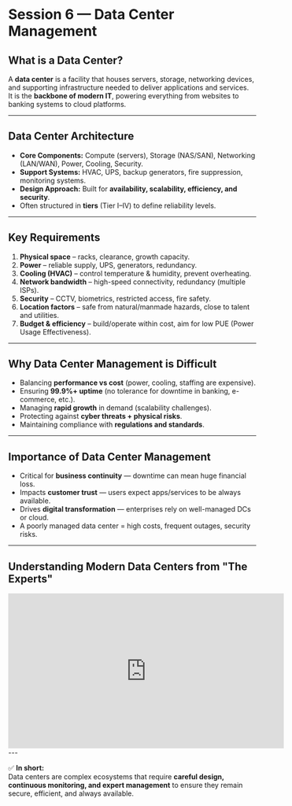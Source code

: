 # Session 6 — Data Center Management

## What is a Data Center?
A **data center** is a facility that houses servers, storage, networking devices, and supporting infrastructure needed to deliver applications and services.  
It is the **backbone of modern IT**, powering everything from websites to banking systems to cloud platforms.

---

## Data Center Architecture
- **Core Components:** Compute (servers), Storage (NAS/SAN), Networking (LAN/WAN), Power, Cooling, Security.  
- **Support Systems:** HVAC, UPS, backup generators, fire suppression, monitoring systems.  
- **Design Approach:** Built for **availability, scalability, efficiency, and security**.  
- Often structured in **tiers** (Tier I–IV) to define reliability levels.

---

## Key Requirements
1. **Physical space** – racks, clearance, growth capacity.  
2. **Power** – reliable supply, UPS, generators, redundancy.  
3. **Cooling (HVAC)** – control temperature & humidity, prevent overheating.  
4. **Network bandwidth** – high-speed connectivity, redundancy (multiple ISPs).  
5. **Security** – CCTV, biometrics, restricted access, fire safety.  
6. **Location factors** – safe from natural/manmade hazards, close to talent and utilities.  
7. **Budget & efficiency** – build/operate within cost, aim for low PUE (Power Usage Effectiveness).

---

## Why Data Center Management is Difficult
- Balancing **performance vs cost** (power, cooling, staffing are expensive).  
- Ensuring **99.9%+ uptime** (no tolerance for downtime in banking, e-commerce, etc.).  
- Managing **rapid growth** in demand (scalability challenges).  
- Protecting against **cyber threats + physical risks**.  
- Maintaining compliance with **regulations and standards**.  

---

## Importance of Data Center Management
- Critical for **business continuity** — downtime can mean huge financial loss.  
- Impacts **customer trust** — users expect apps/services to be always available.  
- Drives **digital transformation** — enterprises rely on well-managed DCs or cloud.  
- A poorly managed data center = high costs, frequent outages, security risks.  

---

## Understanding Modern Data Centers from "The Experts"

<iframe width="560" height="315" src="https://www.youtube.com/embed/Amow8BJm5Go?si=07BsSVHgGTGtVXhs" title="YouTube video player" frameborder="0" allow="accelerometer; autoplay; clipboard-write; encrypted-media; gyroscope; picture-in-picture; web-share" referrerpolicy="strict-origin-when-cross-origin" allowfullscreen></iframe>
---

✅ **In short:**  
Data centers are complex ecosystems that require **careful design, continuous monitoring, and expert management** to ensure they remain secure, efficient, and always available.
